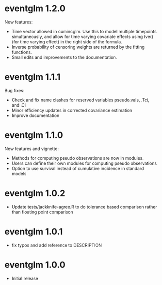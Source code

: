 # eventglm 1.2.0

New features:
  - Time vector allowed in cumincglm. Use this to model multiple timepoints simultaneously, and allow for time varying covariate effects using tve() (for time varying effect) in the right side of the formula. 
  - Inverse probability of censoring weights are returned by the fitting functions.
  - Small edits and improvements to the documentation.

# eventglm 1.1.1


Bug fixes:
  - Check and fix name clashes for reserved variables pseudo.vals, .Tci, and .Ci
  - Minor efficiency updates in corrected covariance estimation
  - Improve documentation 

# eventglm 1.1.0

New features and vignette: 
  - Methods for computing pseudo observations are now in modules. 
  - Users can define their own modules for computing pseudo observations
  - Option to use survival instead of cumulative incidence in standard models

# eventglm 1.0.2

* Update tests/jackknife-agree.R to do tolerance based comparison rather than floating point comparison

# eventglm 1.0.1

* fix typos and add reference to DESCRIPTION

# eventglm 1.0.0

* Initial release
